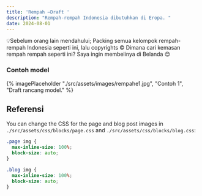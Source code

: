 ```yaml
---
title: 'Rempah —Draft '
description: "Rempah-rempah Indonesia dibutuhkan di Eropa. "
date: 2024-08-01
---
```


💡Sebelum orang lain mendahului;
Packing semua kelompok rempah-rempah Indonesia seperti ini, lalu copyrights © 
Dimana cari kemasan rempah rempah seperti ini?
Saya ingin membelinya di Belanda 😊

### Contoh model

{% imagePlaceholder "./src/assets/images/rempahe1.jpg", "Contoh 1", "Draft rancang model." %}

## Referensi

You can change the CSS for the page and blog post images in `./src/assets/css/blocks/page.css` and `./src/assets/css/blocks/blog.css`:

```css
.page img {
  max-inline-size: 100%;
  block-size: auto;
}

.blog img {
  max-inline-size: 100%;
  block-size: auto;
}
```
